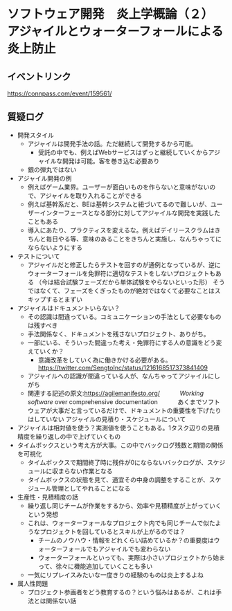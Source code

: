 # ソフトウェア開発　炎上学概論（２）アジャイルとウォーターフォールによる炎上防止

## イベントリンク
https://connpass.com/event/159561/

## 質疑ログ

- 開発スタイル
    - アジャイルは開発手法の話。ただ継続して開発するから可能。
        - 受託の中でも、例えばWebサービスはずっと継続していくからアジャイルな開発は可能。客を巻き込む必要あり
    - 銀の弾丸ではない
- アジャイル開発の例
    - 例えばゲーム業界。ユーザーが面白いものを作らないと意味がないので、アジャイルを取り入れることができる
    - 例えば基幹系だと、BEは基幹システムと紐づいてるので難しいが、ユーザーインターフェースとなる部分に対してアジャイルな開発を実践したこともある
    - 導入にあたり、プラクティスを変えるな。例えばデイリースクラムはきちんと毎日やる等、意味のあることをきちんと実施し、なんちゃってにならないようにする
- テストについて
    - アジャイルだと修正したらテストを回すのが通例となっているが、逆にウォーターフォールを免罪符に適切なテストをしないプロジェクトもある
    （今は結合試験フェーズだから単体試験をやらないといった形）
    そうではなくて、フェーズをくぎったものが絶対ではなくて必要なことはスキップするとまずい
- アジャイルはドキュメントいらない？
    - その認識は間違っている。コミュニケーションの手法として必要なものは残すべき
    - 手法関係なく、ドキュメントを残さないプロジェクト、ありがち。
    - 一部にいる、そういった間違った考え・免罪符にする人の意識をどう変えていくか？
        - 意識改革をしていく為に働きかける必要がある。
        https://twitter.com/SengtoInc/status/1216168517373841409
    - アジャイルへの認識が間違っている人が、なんちゃってアジャイルにしがち
    - 関連する記述の原文:https://agilemanifesto.org/
　　　*Working software* over comprehensive documentation
　　　あくまでソフトウェアが大事だと言っているだけで、ドキュメントの重要性を下げたりはしていない
アジャイルの見積り・スケジュールについて
- アジャイルは相対値を使う？実測値を使うこともある。1タスク辺りの見積精度を繰り返しの中で上げていくもの
- タイムボックスという考え方が大事。この中でバックログ残数と期間の関係を可視化
    - タイムボックスで期間終了時に残件が0にならないバックログが、スケジュールに収まらない作業となる
    - タイムボックスの状態を見て、適宜その中身の調整をすることが、スケジュール管理としてやれることになる
- 生産性・見積精度の話
    - 繰り返し同じチームが作業をするから、効率や見積精度が上がっていくという発想
    - これは、ウォーターフォールなプロジェクト内でも同じチームで似たようなプロジェクトを回しているとスキルが上がるのでは？
        - チームのノウハウ・情報をどれくらい詰めているか？の重要度はウォーターフォールでもアジャイルでも変わらない
        - ウォーターフォールといっても、実際は小さいプロジェクトから始まって、徐々に機能追加していくことも多い
    - 一気にリプレイスみたいな一度きりの経験のものは炎上するよね
- 属人性問題
    - プロジェクト参画者をどう教育するの？という悩みはあるが、これは手法とは関係ない話
